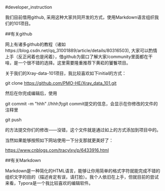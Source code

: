 #developer_instruction

我们目前借用github, 采用这种大家共同开发的方式，使用Markdown语言组织我们的101项目。

##有关github

网上有诸多github的教程（诸如https://blog.csdn.net/qq_31001889/article/details/80316503), 大家可以酌情上手（反正闲着也是闲着），借github为窗口了解大家/community里面都在干啥，是一个很不错的选择。这里需要隆重推荐下黄崧的饕餮项目。

关于我们的Xray-data-101项目，我比较喜欢如下initial的方式：

git clone https://github.com/PMO-HE/Xray_data_101.git

然后在你完成编辑后，使用

git commit -m "hhh" //hhh为git commit提交的信息，会显示在你修改的文件的注释里

git push

的方法提交你们的修改——没错，这个文件就是通过如上的方式添加到项目中的。

当然如果能够按照如下网站使用一下分支那就更美好了：

https://www.cnblogs.com/tracylxy/p/6433916.html

##有关Markdown

Markdown是一种简化的HTML语言，能够让你用简单的格式字符就能完成不错的组织文字的目的（描述肯定有误，请打脸）。我个人依旧在上手，但就目前的尝试来看，Typora是一个我比较喜欢的编辑软件。